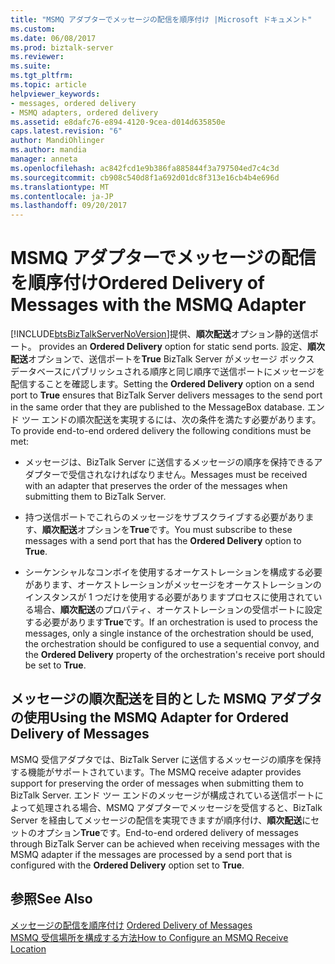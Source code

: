 ```yaml
---
title: "MSMQ アダプターでメッセージの配信を順序付け |Microsoft ドキュメント"
ms.custom: 
ms.date: 06/08/2017
ms.prod: biztalk-server
ms.reviewer: 
ms.suite: 
ms.tgt_pltfrm: 
ms.topic: article
helpviewer_keywords:
- messages, ordered delivery
- MSMQ adapters, ordered delivery
ms.assetid: e8dafc76-e894-4120-9cea-d014d635850e
caps.latest.revision: "6"
author: MandiOhlinger
ms.author: mandia
manager: anneta
ms.openlocfilehash: ac842fcd1e9b386fa885844f3a797504ed7c4c3d
ms.sourcegitcommit: cb908c540d8f1a692d01dc8f313e16cb4b4e696d
ms.translationtype: MT
ms.contentlocale: ja-JP
ms.lasthandoff: 09/20/2017
---
```

# <a name="ordered-delivery-of-messages-with-the-msmq-adapter"></a><span data-ttu-id="0d409-102">MSMQ アダプターでメッセージの配信を順序付け</span><span class="sxs-lookup"><span data-stu-id="0d409-102">Ordered Delivery of Messages with the MSMQ Adapter</span></span>
[!INCLUDE[btsBizTalkServerNoVersion](../includes/btsbiztalkservernoversion-md.md)]<span data-ttu-id="0d409-103">提供、**順次配送**オプション静的送信ポート。</span><span class="sxs-lookup"><span data-stu-id="0d409-103"> provides an **Ordered Delivery** option for static send ports.</span></span> <span data-ttu-id="0d409-104">設定、**順次配送**オプションで、送信ポートを**True** BizTalk Server がメッセージ ボックス データベースにパブリッシュされる順序と同じ順序で送信ポートにメッセージを配信することを確認します。</span><span class="sxs-lookup"><span data-stu-id="0d409-104">Setting the **Ordered Delivery** option on a send port to **True** ensures that BizTalk Server delivers messages to the send port in the same order that they are published to the MessageBox database.</span></span> <span data-ttu-id="0d409-105">エンド ツー エンドの順次配送を実現するには、次の条件を満たす必要があります。</span><span class="sxs-lookup"><span data-stu-id="0d409-105">To provide end-to-end ordered delivery the following conditions must be met:</span></span>  
  
-   <span data-ttu-id="0d409-106">メッセージは、BizTalk Server に送信するメッセージの順序を保持できるアダプターで受信されなければなりません。</span><span class="sxs-lookup"><span data-stu-id="0d409-106">Messages must be received with an adapter that preserves the order of the messages when submitting them to BizTalk Server.</span></span>  
  
-   <span data-ttu-id="0d409-107">持つ送信ポートでこれらのメッセージをサブスクライブする必要があります、**順次配送**オプションを**True**です。</span><span class="sxs-lookup"><span data-stu-id="0d409-107">You must subscribe to these messages with a send port that has the **Ordered Delivery** option to **True**.</span></span>  
  
-   <span data-ttu-id="0d409-108">シーケンシャルなコンボイを使用するオーケストレーションを構成する必要があります、オーケストレーションがメッセージをオーケストレーションのインスタンスが 1 つだけを使用する必要がありますプロセスに使用されている場合、**順次配送**のプロパティ、オーケストレーションの受信ポートに設定する必要があります**True**です。</span><span class="sxs-lookup"><span data-stu-id="0d409-108">If an orchestration is used to process the messages, only a single instance of the orchestration should be used, the orchestration should be configured to use a sequential convoy, and the **Ordered Delivery** property of the orchestration's receive port should be set to **True**.</span></span>  
  
## <a name="using-the-msmq-adapter-for-ordered-delivery-of-messages"></a><span data-ttu-id="0d409-109">メッセージの順次配送を目的とした MSMQ アダプタの使用</span><span class="sxs-lookup"><span data-stu-id="0d409-109">Using the MSMQ Adapter for Ordered Delivery of Messages</span></span>  
 <span data-ttu-id="0d409-110">MSMQ 受信アダプタでは、BizTalk Server に送信するメッセージの順序を保持する機能がサポートされています。</span><span class="sxs-lookup"><span data-stu-id="0d409-110">The MSMQ receive adapter provides support for preserving the order of messages when submitting them to BizTalk Server.</span></span> <span data-ttu-id="0d409-111">エンド ツー エンドのメッセージが構成されている送信ポートによって処理される場合、MSMQ アダプターでメッセージを受信すると、BizTalk Server を経由してメッセージの配信を実現できますが順序付け、**順次配送**にセットのオプション**True**です。</span><span class="sxs-lookup"><span data-stu-id="0d409-111">End-to-end ordered delivery of messages through BizTalk Server can be achieved when receiving messages with the MSMQ adapter if the messages are processed by a send port that is configured with the **Ordered Delivery** option set to **True**.</span></span>  
  
## <a name="see-also"></a><span data-ttu-id="0d409-112">参照</span><span class="sxs-lookup"><span data-stu-id="0d409-112">See Also</span></span>  
 <span data-ttu-id="0d409-113">[メッセージの配信を順序付け](../core/ordered-delivery-of-messages.md) </span><span class="sxs-lookup"><span data-stu-id="0d409-113">[Ordered Delivery of Messages](../core/ordered-delivery-of-messages.md) </span></span>  
 [<span data-ttu-id="0d409-114">MSMQ 受信場所を構成する方法</span><span class="sxs-lookup"><span data-stu-id="0d409-114">How to Configure an MSMQ Receive Location</span></span>](../core/how-to-configure-an-msmq-receive-location.md)